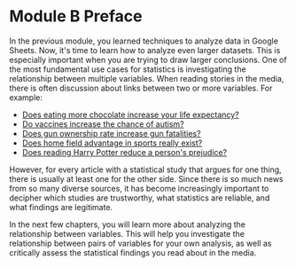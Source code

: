 <!-- Copyright (C)  Google, Runestone Interactive LLC
  This work is licensed under the Creative Commons Attribution-ShareAlike 4.0
  International License. To view a copy of this license, visit
  http://creativecommons.org/licenses/by-sa/4.0/. -->

Module B Preface
================

In the previous module, you learned techniques to analyze data in Google
Sheets. Now, it\'s time to learn how to analyze even larger datasets.
This is especially important when you are trying to draw larger
conclusions. One of the most fundamental use cases for statistics is
investigating the relationship between multiple variables. When reading
stories in the media, there is often discussion about links between two
or more variables. For example:

-   [Does eating more chocolate increase your life
    expectancy?](https://www.unilad.co.uk/food/eating-chocolate-helps-you-live-longer/)
-   [Do vaccines increase the chance of
    autism?](https://www.cdc.gov/vaccinesafety/concerns/autism.html)
-   [Does gun ownership rate increase gun
    fatalities?](https://www.nytimes.com/2019/07/22/us/gun-ownership-violence-statistics.html)
-   [Does home field advantage in sports really
    exist?](https://fivethirtyeight.com/features/the-nfls-home-field-advantage-is-real-but-why/)
-   [Does reading Harry Potter reduce a person's
    prejudice?](https://www.independent.co.uk/arts-entertainment/books/news/harry-potter-jk-rowling-reduce-prejudice-study-journal-applied-psychology-a7414706.html)

However, for every article with a statistical study that argues for one
thing, there is usually at least one for the other side. Since there is
so much news from so many diverse sources, it has become increasingly
important to decipher which studies are trustworthy, what statistics are
reliable, and what findings are legitimate.

In the next few chapters, you will learn more about analyzing the
relationship between variables. This will help you investigate the
relationship between pairs of variables for your own analysis, as well
as critically assess the statistical findings you read about in the
media.